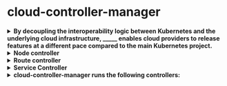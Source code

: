 # cloud-controller-manager 

<details>
<summary>
<b>By decoupling the interoperability logic between Kubernetes and the underlying cloud infrastructure, _____ enables cloud providers to release features at a different pace compared to the main Kubernetes project.</b>
</summary>
cloud-controller-manager
</details>

<details>
<summary>
<b>Node controller</b>
</summary>
<b>Create / destroy nodes&nbsp;</b>>when new servers are created and destroyed in your cloud infrastructure>
><b>Annotate Nodes</b>>with cloud-specific information, such as Region>
><b>Get Node information</b>>Hostname, address, health
</details>

<details>
<summary>
<b>Route controller</b>
</summary>
Configures addresses and routes between K8S nodes in your cloud
</details>

<details>
<summary>
<b>Service Controller</b>
</summary>
Sets up Load Balancers and other infrastructure components needed by <b>Service </b>k8s objects
</details>

<details>
<summary>
<b>cloud-controller-manager runs the following controllers:</b>
</summary>
>Node Controller
>Route Controller>Volume Controller>Service Controller
</details>

